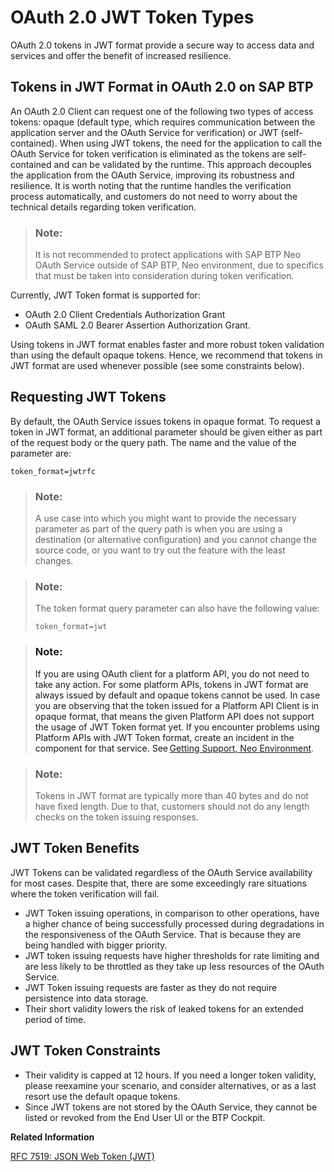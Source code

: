 <!-- loio3f26e04c9c2b49fca2592dc28e74e996 -->

# OAuth 2.0 JWT Token Types

OAuth 2.0 tokens in JWT format provide a secure way to access data and services and offer the benefit of increased resilience.



<a name="loio3f26e04c9c2b49fca2592dc28e74e996__section_ws2_xyb_rwb"/>

## Tokens in JWT Format in OAuth 2.0 on SAP BTP

An OAuth 2.0 Client can request one of the following two types of access tokens: opaque \(default type, which requires communication between the application server and the OAuth Service for verification\) or JWT \(self-contained\). When using JWT tokens, the need for the application to call the OAuth Service for token verification is eliminated as the tokens are self-contained and can be validated by the runtime. This approach decouples the application from the OAuth Service, improving its robustness and resilience. It is worth noting that the runtime handles the verification process automatically, and customers do not need to worry about the technical details regarding token verification.

> ### Note:  
> It is not recommended to protect applications with SAP BTP Neo OAuth Service outside of SAP BTP, Neo environment, due to specifics that must be taken into consideration during token verification.

Currently, JWT Token format is supported for:

-   OAuth 2.0 Client Credentials Authorization Grant
-   OAuth SAML 2.0 Bearer Assertion Authorization Grant.

Using tokens in JWT format enables faster and more robust token validation than using the default opaque tokens. Hence, we recommend that tokens in JWT format are used whenever possible \(see some constraints below\).



<a name="loio3f26e04c9c2b49fca2592dc28e74e996__section_e4s_3zb_rwb"/>

## Requesting JWT Tokens

By default, the OAuth Service issues tokens in opaque format. To request a token in JWT format, an additional parameter should be given either as part of the request body or the query path. The name and the value of the parameter are:

```
token_format=jwtrfc
```

> ### Note:  
> A use case into which you might want to provide the necessary parameter as part of the query path is when you are using a destination \(or alternative configuration\) and you cannot change the source code, or you want to try out the feature with the least changes.

> ### Note:  
> The token format query parameter can also have the following value:
> 
> ```
> token_format=jwt
> ```

> ### Note:  
> If you are using OAuth client for a platform API, you do not need to take any action. For some platform APIs, tokens in JWT format are always issued by default and opaque tokens cannot be used. In case you are observing that the token issued for a Platform API Client is in opaque format, that means the given Platform API does not support the usage of JWT Token format yet. If you encounter problems using Platform APIs with JWT Token format, create an incident in the component for that service. See [Getting Support, Neo Environment](../70-getting-support-neo/getting-support-neo-environment-fc2bf6a.md).

> ### Note:  
> Tokens in JWT format are typically more than 40 bytes and do not have fixed length. Due to that, customers should not do any length checks on the token issuing responses.



<a name="loio3f26e04c9c2b49fca2592dc28e74e996__section_mw5_f1c_rwb"/>

## JWT Token Benefits

JWT Tokens can be validated regardless of the OAuth Service availability for most cases. Despite that, there are some exceedingly rare situations where the token verification will fail.

-   JWT Token issuing operations, in comparison to other operations, have a higher chance of being successfully processed during degradations in the responsiveness of the OAuth Service. That is because they are being handled with bigger priority.
-   JWT token issuing requests have higher thresholds for rate limiting and are less likely to be throttled as they take up less resources of the OAuth Service.
-   JWT Token issuing requests are faster as they do not require persistence into data storage.
-   Their short validity lowers the risk of leaked tokens for an extended period of time.



<a name="loio3f26e04c9c2b49fca2592dc28e74e996__section_ztj_k1c_rwb"/>

## JWT Token Constraints

-   Their validity is capped at 12 hours. If you need a longer token validity, please reexamine your scenario, and consider alternatives, or as a last resort use the default opaque tokens.
-   Since JWT tokens are not stored by the OAuth Service, they cannot be listed or revoked from the End User UI or the BTP Cockpit.

**Related Information**  


[RFC 7519: JSON Web Token \(JWT\)](https://datatracker.ietf.org/doc/rfc7519/)

